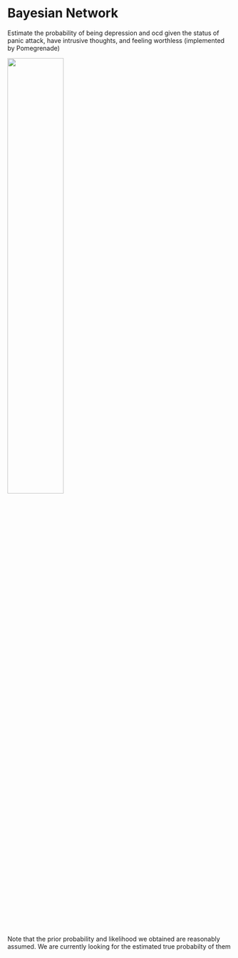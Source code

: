 # Bayesian Network
Estimate the probability of being depression and ocd given the status of panic attack, have intrusive thoughts, and feeling worthless (implemented by Pomegrenade)

<img src="https://i.ibb.co/4gy9fR9/bay.jpg" width="50%">

Note that the prior probability and likelihood we obtained are reasonably assumed. We are currently looking for the estimated true probabilty of them
